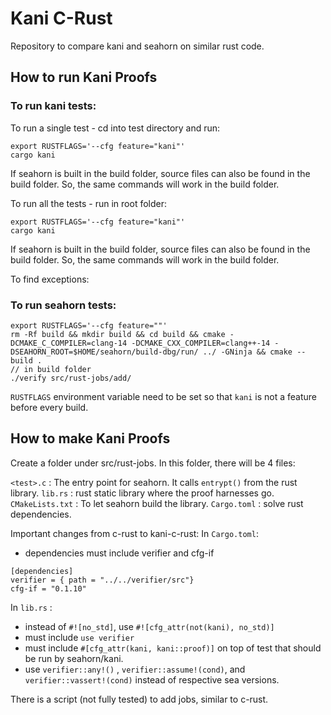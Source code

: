 # Kani C-Rust
Repository to compare kani and seahorn on similar rust code.

## How to run Kani Proofs

### To run kani tests:

To run a single test - cd into test directory and run:
```
export RUSTFLAGS='--cfg feature="kani"'
cargo kani
``` 
If seahorn is built in the build folder, source files can also be found in the build folder. So, the same commands will work in the build folder.


To run all the tests - run in root folder:
```
export RUSTFLAGS='--cfg feature="kani"'
cargo kani
``` 
If seahorn is built in the build folder, source files can also be found in the build folder. So, the same commands will work in the build folder.

To find exceptions: 

### To run seahorn tests:
```
export RUSTFLAGS='--cfg feature=""'
rm -Rf build && mkdir build && cd build && cmake -DCMAKE_C_COMPILER=clang-14 -DCMAKE_CXX_COMPILER=clang++-14 -DSEAHORN_ROOT=$HOME/seahorn/build-dbg/run/ ../ -GNinja && cmake --build .
// in build folder
./verify src/rust-jobs/add/
``` 

`RUSTFLAGS` environment variable need to be set so that `kani` is not a feature before every build.

## How to make Kani Proofs
Create a folder under src/rust-jobs. In this folder, there will be 4 files:

`<test>.c` : The entry point for seahorn. It calls `entrypt()` from the rust library.
`lib.rs` : rust static library where the proof harnesses go.
`CMakeLists.txt` : To let seahorn build the library.
`Cargo.toml` : solve rust dependencies.

Important changes from c-rust to kani-c-rust:
In `Cargo.toml`:
- dependencies must include verifier and cfg-if
```
[dependencies]
verifier = { path = "../../verifier/src"}
cfg-if = "0.1.10"
```

In `lib.rs` :
- instead of `#![no_std]`, use `#![cfg_attr(not(kani), no_std)]`
- must include `use verifier`
- must include `#[cfg_attr(kani, kani::proof)]` on top of test that should be run by seahorn/kani.
- use `verifier::any!()` , `verifier::assume!(cond)`, and `verifier::vassert!(cond)` instead of respective sea versions.

There is a script (not fully tested) to add jobs, similar to c-rust.

